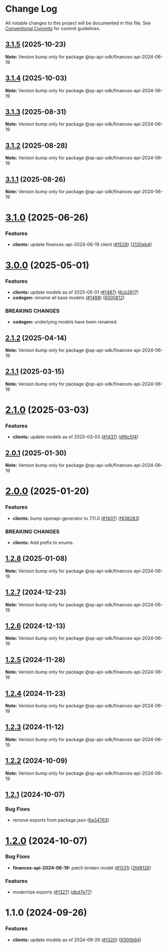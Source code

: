 # Change Log

All notable changes to this project will be documented in this file.
See [Conventional Commits](https://conventionalcommits.org) for commit guidelines.

## [3.1.5](https://github.com/bizon/selling-partner-api-sdk/compare/@sp-api-sdk/finances-api-2024-06-19@3.1.4...@sp-api-sdk/finances-api-2024-06-19@3.1.5) (2025-10-23)

**Note:** Version bump only for package @sp-api-sdk/finances-api-2024-06-19

## [3.1.4](https://github.com/bizon/selling-partner-api-sdk/compare/@sp-api-sdk/finances-api-2024-06-19@3.1.3...@sp-api-sdk/finances-api-2024-06-19@3.1.4) (2025-10-03)

**Note:** Version bump only for package @sp-api-sdk/finances-api-2024-06-19

## [3.1.3](https://github.com/bizon/selling-partner-api-sdk/compare/@sp-api-sdk/finances-api-2024-06-19@3.1.2...@sp-api-sdk/finances-api-2024-06-19@3.1.3) (2025-08-31)

**Note:** Version bump only for package @sp-api-sdk/finances-api-2024-06-19

## [3.1.2](https://github.com/bizon/selling-partner-api-sdk/compare/@sp-api-sdk/finances-api-2024-06-19@3.1.1...@sp-api-sdk/finances-api-2024-06-19@3.1.2) (2025-08-28)

**Note:** Version bump only for package @sp-api-sdk/finances-api-2024-06-19

## [3.1.1](https://github.com/bizon/selling-partner-api-sdk/compare/@sp-api-sdk/finances-api-2024-06-19@3.1.0...@sp-api-sdk/finances-api-2024-06-19@3.1.1) (2025-08-26)

**Note:** Version bump only for package @sp-api-sdk/finances-api-2024-06-19

# [3.1.0](https://github.com/bizon/selling-partner-api-sdk/compare/@sp-api-sdk/finances-api-2024-06-19@3.0.0...@sp-api-sdk/finances-api-2024-06-19@3.1.0) (2025-06-26)

### Features

* **clients:** update finances-api-2024-06-19 client ([#1528](https://github.com/bizon/selling-partner-api-sdk/issues/1528)) ([3130eb4](https://github.com/bizon/selling-partner-api-sdk/commit/3130eb4d7d032fdf3b65c8548766733d40338c4e))

# [3.0.0](https://github.com/bizon/selling-partner-api-sdk/compare/@sp-api-sdk/finances-api-2024-06-19@2.1.2...@sp-api-sdk/finances-api-2024-06-19@3.0.0) (2025-05-01)

### Features

* **clients:** update models as of 2025-05-01 ([#1487](https://github.com/bizon/selling-partner-api-sdk/issues/1487)) ([6cb2617](https://github.com/bizon/selling-partner-api-sdk/commit/6cb2617db019924a6300c1810e7a8e62546d0f59))
* **codegen:** rename all base models ([#1488](https://github.com/bizon/selling-partner-api-sdk/issues/1488)) ([6500812](https://github.com/bizon/selling-partner-api-sdk/commit/65008125692894a6ae5a307d05455626515cb321))

### BREAKING CHANGES

* **codegen:** underlying models have been renamed.

## [2.1.2](https://github.com/bizon/selling-partner-api-sdk/compare/@sp-api-sdk/finances-api-2024-06-19@2.1.1...@sp-api-sdk/finances-api-2024-06-19@2.1.2) (2025-04-14)

**Note:** Version bump only for package @sp-api-sdk/finances-api-2024-06-19

## [2.1.1](https://github.com/bizon/selling-partner-api-sdk/compare/@sp-api-sdk/finances-api-2024-06-19@2.1.0...@sp-api-sdk/finances-api-2024-06-19@2.1.1) (2025-03-15)

**Note:** Version bump only for package @sp-api-sdk/finances-api-2024-06-19

# [2.1.0](https://github.com/bizon/selling-partner-api-sdk/compare/@sp-api-sdk/finances-api-2024-06-19@2.0.1...@sp-api-sdk/finances-api-2024-06-19@2.1.0) (2025-03-03)

### Features

* **clients:** update models as of 2025-03-03 ([#1437](https://github.com/bizon/selling-partner-api-sdk/issues/1437)) ([df6c5f4](https://github.com/bizon/selling-partner-api-sdk/commit/df6c5f4623078ea559ae40757b7ba90bd780711c))

## [2.0.1](https://github.com/bizon/selling-partner-api-sdk/compare/@sp-api-sdk/finances-api-2024-06-19@2.0.0...@sp-api-sdk/finances-api-2024-06-19@2.0.1) (2025-01-30)

**Note:** Version bump only for package @sp-api-sdk/finances-api-2024-06-19

# [2.0.0](https://github.com/bizon/selling-partner-api-sdk/compare/@sp-api-sdk/finances-api-2024-06-19@1.2.8...@sp-api-sdk/finances-api-2024-06-19@2.0.0) (2025-01-20)

### Features

* **clients:** bump openapi-generator to 7.11.0 ([#1407](https://github.com/bizon/selling-partner-api-sdk/issues/1407)) ([f838283](https://github.com/bizon/selling-partner-api-sdk/commit/f838283172bb7acc895cdecadeddbe9879c07ba6))

### BREAKING CHANGES

* **clients:** Add prefix to enums.

## [1.2.8](https://github.com/bizon/selling-partner-api-sdk/compare/@sp-api-sdk/finances-api-2024-06-19@1.2.7...@sp-api-sdk/finances-api-2024-06-19@1.2.8) (2025-01-08)

**Note:** Version bump only for package @sp-api-sdk/finances-api-2024-06-19

## [1.2.7](https://github.com/bizon/selling-partner-api-sdk/compare/@sp-api-sdk/finances-api-2024-06-19@1.2.6...@sp-api-sdk/finances-api-2024-06-19@1.2.7) (2024-12-23)

**Note:** Version bump only for package @sp-api-sdk/finances-api-2024-06-19

## [1.2.6](https://github.com/bizon/selling-partner-api-sdk/compare/@sp-api-sdk/finances-api-2024-06-19@1.2.5...@sp-api-sdk/finances-api-2024-06-19@1.2.6) (2024-12-13)

**Note:** Version bump only for package @sp-api-sdk/finances-api-2024-06-19

## [1.2.5](https://github.com/bizon/selling-partner-api-sdk/compare/@sp-api-sdk/finances-api-2024-06-19@1.2.4...@sp-api-sdk/finances-api-2024-06-19@1.2.5) (2024-11-28)

**Note:** Version bump only for package @sp-api-sdk/finances-api-2024-06-19

## [1.2.4](https://github.com/bizon/selling-partner-api-sdk/compare/@sp-api-sdk/finances-api-2024-06-19@1.2.3...@sp-api-sdk/finances-api-2024-06-19@1.2.4) (2024-11-23)

**Note:** Version bump only for package @sp-api-sdk/finances-api-2024-06-19

## [1.2.3](https://github.com/bizon/selling-partner-api-sdk/compare/@sp-api-sdk/finances-api-2024-06-19@1.2.2...@sp-api-sdk/finances-api-2024-06-19@1.2.3) (2024-11-12)

**Note:** Version bump only for package @sp-api-sdk/finances-api-2024-06-19

## [1.2.2](https://github.com/bizon/selling-partner-api-sdk/compare/@sp-api-sdk/finances-api-2024-06-19@1.2.1...@sp-api-sdk/finances-api-2024-06-19@1.2.2) (2024-10-09)

**Note:** Version bump only for package @sp-api-sdk/finances-api-2024-06-19

## [1.2.1](https://github.com/bizon/selling-partner-api-sdk/compare/@sp-api-sdk/finances-api-2024-06-19@1.2.0...@sp-api-sdk/finances-api-2024-06-19@1.2.1) (2024-10-07)

### Bug Fixes

* remove exports from package.json ([6a34763](https://github.com/bizon/selling-partner-api-sdk/commit/6a347634f8089f511a393ad481a93796431e8947))

# [1.2.0](https://github.com/bizon/selling-partner-api-sdk/compare/@sp-api-sdk/finances-api-2024-06-19@1.1.0...@sp-api-sdk/finances-api-2024-06-19@1.2.0) (2024-10-07)

### Bug Fixes

* **finances-api-2024-06-19:** patch broken model ([#1331](https://github.com/bizon/selling-partner-api-sdk/issues/1331)) ([2fd8126](https://github.com/bizon/selling-partner-api-sdk/commit/2fd8126e9d753344fbf2c3c7376dcc16e124f720))

### Features

* modernize exports ([#1327](https://github.com/bizon/selling-partner-api-sdk/issues/1327)) ([dbd7e77](https://github.com/bizon/selling-partner-api-sdk/commit/dbd7e77ebe5d64131a46671df332fdf66f8b0e0c))

# 1.1.0 (2024-09-26)

### Features

* **clients:** update models as of 2024-09-26 ([#1320](https://github.com/bizon/selling-partner-api-sdk/issues/1320)) ([9300b94](https://github.com/bizon/selling-partner-api-sdk/commit/9300b94c17df12d40a99b754d69408b52bfd7e58))
